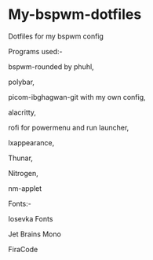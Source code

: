 # My-bspwm-dotfiles
Dotfiles for my bspwm config

Programs used:-
  
  bspwm-rounded by phuhl,
  
  polybar,
  
  picom-ibghagwan-git with my own config,
  
  alacritty,
  
  rofi for powermenu and run launcher,
  
  lxappearance,
  
  Thunar,
  
  Nitrogen,
  
  nm-applet
  
  


Fonts:-
  
  Iosevka Fonts
  
  Jet Brains Mono
  
  FiraCode
